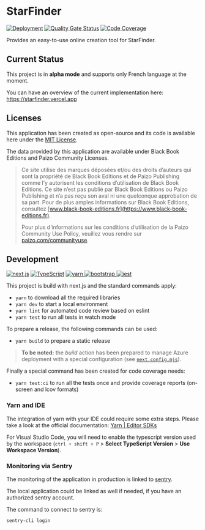 # StarFinder

[![Deployment](https://github.com/superfaz/starfinder/actions/workflows/deploy.yml/badge.svg)](https://github.com/superfaz/starfinder/actions/workflows/deploy.yml)
[![Quality Gate Status](https://sonarcloud.io/api/project_badges/measure?project=superfaz_starfinder&metric=alert_status)](https://sonarcloud.io/summary/new_code?id=superfaz_starfinder)
[![Code Coverage](https://codecov.io/gh/superfaz/starfinder/graph/badge.svg?token=QAIhyKpuAu)](https://codecov.io/gh/superfaz/starfinder)

Provides an easy-to-use online creation tool for StarFinder.

## Current Status

This project is in **alpha mode** and supports only French language at the moment.

You can have an overview of the current implementation here: https://starfinder.vercel.app

## Licenses

This application has been created as open-source and its code is available here under the [MIT License](./LICENSE.md).

The data provided by this application are available under Black Book Editions and Paizo Community Licenses.

> Ce site utilise des marques déposées et/ou des droits d’auteurs qui sont la propriété de Black Book Editions et de Paizo Publishing comme l’y autorisent les conditions d’utilisation de Black Book Editions. Ce site n’est pas publié par Black Book Editions ou Paizo Publishing et n’a pas reçu son aval ni une quelconque approbation de sa part. Pour de plus amples informations sur Black Book Editions, consultez [www.black-book-editions.fr](https://www.black-book-editions.fr).
>
> Pour plus d’informations sur les conditions d’utilisation de la Paizo Community Use Policy, veuillez vous rendre sur [paizo.com/communityuse](https://paizo.com/communityuse).

## Development

[![next.js](https://img.shields.io/badge/next.js-white?logo=next.js&logoColor=%23000000)](https://nextjs.org)
[![TypeScript](https://img.shields.io/badge/typescript-white?logo=typescript&logoColor=%233178C6)](https://typescriptlang.org/)
[![yarn](https://img.shields.io/badge/yarn-white?logo=yarn&logoColor=%232C8EBB)
](https://yarnpkg.com)
[![bootstrap](https://img.shields.io/badge/bootstrap-white?logo=bootstrap&logoColor=%237952B3)
](https://getbootstrap.com)
[![jest](https://img.shields.io/badge/jest-white?logo=jest&logoColor=%23C21325)
](https://jestjs.io)

This project is build with next.js and the standard commands apply:

- `yarn` to download all the required libraries
- `yarn dev` to start a local environment
- `yarn lint` for automated code review based on eslint
- `yarn test` to run all tests in watch mode

To prepare a release, the following commands can be used:

- `yarn build` to prepare a static release

> **To be noted:** the _build_ action has been prepared to manage Azure deployment with a special configuration (see [`next.config.mjs`](./next.config.mjs)).

Finally a special command has been created for code coverage needs:

- `yarn test:ci` to run all the tests once and provide coverage reports (on-screen and lcov formats)

### Yarn and IDE

The integration of yarn with your IDE could require some extra steps. Please take a look at the official documentation: [Yarn | Editor SDKs](https://yarnpkg.com/getting-started/editor-sdks)

For Visual Studio Code, you will need to enable the typescript version used by the workspace (`ctrl + shift + P` > **Select TypeScript Version** > **Use Workspace Version**).

### Monitoring via Sentry

The monitoring of the application in production is linked to [sentry](https://sentry.io).

The local application could be linked as well if needed, if you have an authorized sentry account.

The command to connect to sentry is:

```bash
sentry-cli login
```
